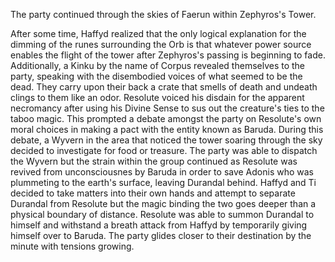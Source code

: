 The party continued through the skies of Faerun within Zephyros's Tower. 

After some time, Haffyd realized that the only logical explanation for the dimming of the runes surrounding the Orb is that whatever power source enables the flight of the tower after Zephyros's passing is beginning to fade. Additionally, a Kinku by the name of Corpus revealed themselves to the party, speaking with the disembodied voices of what seemed to be the dead. They carry upon their back a crate that smells of death and undeath clings to them like an odor. Resolute voiced his disdain for the apparent necromancy after using his Divine Sense to sus out the creature's ties to the taboo magic. This prompted a debate amongst the party on Resolute's own moral choices in making a pact with the entity known as Baruda. During this debate, a Wyvern in the area that noticed the tower soaring through the sky decided to investigate for food or treasure. The party was able to dispatch the Wyvern but the strain within the group continued as Resolute was revived from unconsciousnes by Baruda in order to save Adonis who was plummeting to the earth's surface, leaving Durandal behind. Haffyd and Ti decided to take matters into their own hands and attempt to separate Durandal from Resolute but the magic binding the two goes deeper than a physical boundary of distance. Resolute was able to summon Durandal to himself and withstand a breath attack from Haffyd by temporarily giving himself over to Baruda. The party glides closer to their destination by the minute with tensions growing.